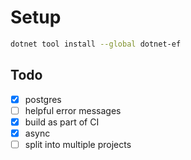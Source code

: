 # Setup

```sh
dotnet tool install --global dotnet-ef
```

## Todo

- [x] postgres
- [ ] helpful error messages
- [x] build as part of CI
- [x] async
- [ ] split into multiple projects
